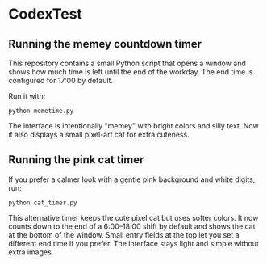 
# CodexTest

## Running the memey countdown timer

This repository contains a small Python script that opens a window and shows how much time is left until the end of the workday. The end time is configured for 17:00 by default.

Run it with:

```
python memetime.py
```

The interface is intentionally "memey" with bright colors and silly text.
Now it also displays a small pixel-art cat for extra cuteness.

## Running the pink cat timer

If you prefer a calmer look with a gentle pink background and white digits, run:

```
python cat_timer.py
```

This alternative timer keeps the cute pixel cat but uses softer colors. It now
counts down to the end of a 6:00–18:00 shift by default and shows the cat at the
bottom of the window. Small entry fields at the top let you set a different end
time if you prefer. The interface stays light and simple without extra images.
